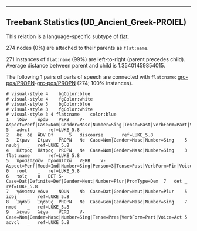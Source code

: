 

--------------------------------------------------------------------------------

## Treebank Statistics (UD_Ancient_Greek-PROIEL)

This relation is a language-specific subtype of [flat]().

274 nodes (0%) are attached to their parents as `flat:name`.

271 instances of `flat:name` (99%) are left-to-right (parent precedes child).
Average distance between parent and child is 1.35401459854015.

The following 1 pairs of parts of speech are connected with `flat:name`: [grc-pos/PROPN]()-[grc-pos/PROPN]() (274; 100% instances).


~~~ conllu
# visual-style 4	bgColor:blue
# visual-style 4	fgColor:white
# visual-style 3	bgColor:blue
# visual-style 3	fgColor:white
# visual-style 3 4 flat:name	color:blue
1	ἰδὼν	ὁράω	VERB	V-	Aspect=Perf|Case=Nom|Gender=Masc|Number=Sing|Tense=Past|VerbForm=Part|Voice=Act	5	advcl	_	ref=LUKE_5.8
2	δὲ	δέ	ADV	Df	_	5	discourse	_	ref=LUKE_5.8
3	Σίμων	Σίμων	PROPN	Ne	Case=Nom|Gender=Masc|Number=Sing	5	nsubj	_	ref=LUKE_5.8
4	Πέτρος	Πέτρος	PROPN	Ne	Case=Nom|Gender=Masc|Number=Sing	3	flat:name	_	ref=LUKE_5.8
5	προσέπεσεν	προσπίπτω	VERB	V-	Aspect=Perf|Mood=Ind|Number=Sing|Person=3|Tense=Past|VerbForm=Fin|Voice=Act	0	root	_	ref=LUKE_5.8
6	τοῖς	ὁ	DET	S-	Case=Dat|Definite=Def|Gender=Neut|Number=Plur|PronType=Dem	7	det	_	ref=LUKE_5.8
7	γόνασιν	γόνυ	NOUN	Nb	Case=Dat|Gender=Neut|Number=Plur	5	iobj	_	ref=LUKE_5.8
8	Ἰησοῦ	Ἰησοῦς	PROPN	Ne	Case=Gen|Gender=Masc|Number=Sing	7	nmod	_	ref=LUKE_5.8
9	λέγων	λέγω	VERB	V-	Case=Nom|Gender=Masc|Number=Sing|Tense=Pres|VerbForm=Part|Voice=Act	5	advcl	_	ref=LUKE_5.8

~~~


